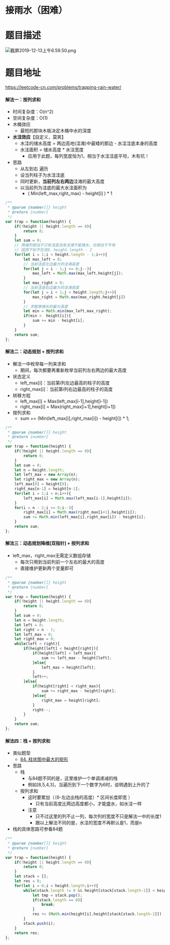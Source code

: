 # 接雨水（困难）
# 题目描述
![截屏2019-12-13上午6.59.50.png](https://pic.leetcode-cn.com/ee27809b2f2ffd2b1b0d43715bdf38bdc8758c5517fb943c9ab9d46515df3f40-%E6%88%AA%E5%B1%8F2019-12-13%E4%B8%8A%E5%8D%886.59.50.png)
# 题目地址
<https://leetcode-cn.com/problems/trapping-rain-water/>
#### 解法一：按列求和
+ 时间复杂度：O(n^2)
+ 空间复杂度：O(1)
+ 木桶效应
  + 最短的那块木板决定木桶中水的深度
+ **水洼效应**【自定义，莫笑】
  + 水洼的储水高度 = 两边高地(洼滩)中最矮的那边 - 水洼洼底本身的高度
  + 水洼面积 = 储水高度 * 水洼宽度
    + 应用于此题，每列宽度恒为1，相当于水洼洼底平坦，木有坑！
+ 思路
  + 从左到右 遍历
  + 设当列柱子为水洼洼底
  + 同时更新，**当前列左右两边**洼滩的最大高度
  + 以当前列为洼底的最大水洼面积为
    + ( Min(left_max,right_max) - height[i] ) * 1
```javascript
/**
 * @param {number[]} height
 * @return {number}
 */
var trap = function(height) {
    if(!height || height.length == 0){
        return 0;
    }
    let sum = 0;
    // 两端列相当于只有洼底没有洼滩不能储水，也相当于平地
    // 因而下标不包含0、height.length - 2
    for(let i = 1;i < height.length - 1;i++){
        let max_left = 0;
        // 当前洼底左边最大的洼滩高度
        for(let j = i - 1;j >= 0;j--){
            max_left = Math.max(max_left,height[j]);
        }
        let max_right = 0;
        // 当前洼底右边最大的洼滩高度
        for(let j = i + 1;j < height.length;j++){
            max_right = Math.max(max_right,height[j])
        }
        // 求能够储水的最大高度
        let min = Math.min(max_left,max_right);
        if(min >  height[i]){
            sum += min - height[i];
        }
    }
    return sum;
};
```
#### 解法二：动态规划 + 按列求和
+ 解法一中枚举每一列来求和
  + 期间，每次都要再重新枚举当前列左右两边的最大高度
+ 状态定义
  + left_max[i]：当前第i列左边最高的柱子的高度
  + right_max[i]：当前第i列右边最高的柱子的高度
+ 转移方程
  + left_max[i] = Max(left_max[i-1],height[i-1])
  + right_max[i] = Max(right_max[i+1],height[i+1])
+ 按列求和
  + sum += (Min(left_max[i],right_max[i]) - height[i]) * 1;
```javascript
/**
 * @param {number[]} height
 * @return {number}
 */
var trap = function(height) {
    if(!height || height.length == 0){
        return 0;
    }
    let sum = 0;
    let n = height.length;
    let left_max = new Array(n);
    let right_max = new Array(n);
    left_max[0] = height[0];
    right_max[n-1] = height[n-1];
    for(let i = 1;i < n;i++){
        left_max[i] = Math.max(left_max[i-1],height[i]);
    }
    for(i = n - 2;i >= 0;i--){
        right_max[i] = Math.max(right_max[i+1],height[i]);
        sum += Math.min(left_max[i],right_max[i]) - height[i];
    }
    return sum;
};
```
#### 解法三：动态规划降维[双指针] + 按列求和
+ left_max，right_max无需定义数组存储
  + 每次只用到当前列前一个左右的最大的高度
  + 直接维护更新两个变量即可
```javascript
/**
 * @param {number[]} height
 * @return {number}
 */
var trap = function(height) {
    if(!height || height.length == 0){
        return 0;
    }
    let sum = 0;
    let n = height.length;
    let left = 0;
    let right = n - 1;
    let left_max = 0;
    let right_max = 0;
    while(left < right){
        if(height[left] < height[right]){
            if(height[left] < left_max){
                sum += left_max - height[left];
            }else{
                left_max = height[left];
            }
            left++;
        }else{
            if(height[right] < right_max){
                sum += right_max - height[right];
            }else{
                right_max = height[right];
            }
            right--;
        }
    }
    return sum;
};
```
#### 解法四：栈 + 按列求和
+ 类似题型
  + [84. 柱状图中最大的矩形](https://leetcode-cn.com/problems/largest-rectangle-in-histogram/solution/84-zhu-zhuang-tu-zhong-zui-da-de-ju-xing-by-alexer/)
+ 思路
  + 栈
    + 与84题不同的是，这里维护一个单调递减的栈
    + 例如[8,5,4,3]，当遍历到下一个数字为6时，说明遇到上升的了
  + 按列求和
    + 这时要累加（（6-左边出栈的高度）* 区间长度即宽 ）
      + 只有当前高度比两边高度都小，才能盛水，如水洼一样
    + 注意
      + 只不过这里的列不止一列，每次列的宽度不只是解法一中的长度1
      + 跟以上解法不同的是，水洼的宽度不再默认是1，而是n
+ 栈的具体思路可参看84题
```javascript
/**
 * @param {number[]} height
 * @return {number}
 */
var trap = function(height) {
    if(!height || height.length == 0){
        return 0;
    }
    let stack = [];
    let res = 0;
    for(let i = 0;i < height.length;i++){
        while(stack.length != 0 && height[stack[stack.length-1]] < height[i]){
            let tmp = stack.pop();
            if(stack.length == 0){
                break;
            }
            res += (Math.min(height[i],height[stack[stack.length-1]]) - height[tmp]) * (i - stack[stack.length-1] - 1);
        }
        stack.push(i);
    }
    return res;
};
```